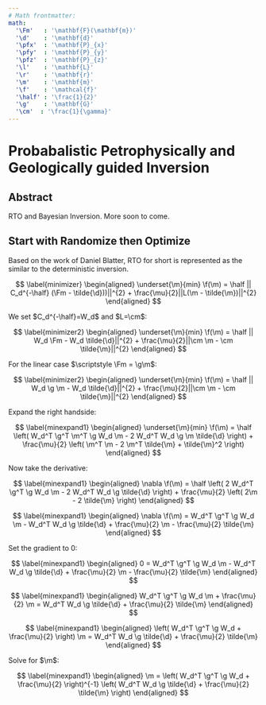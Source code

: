 ```yaml
---
# Math frontmatter:
math:
  '\Fm'   : '\mathbf{F}(\mathbf{m})'
  '\d'    : '\mathbf{d}'
  '\pfx'  : '\mathbf{P}_{x}'
  '\pfy'  : '\mathbf{P}_{y}'
  '\pfz'  : '\mathbf{P}_{z}'
  '\l'    : '\mathbf{L}'
  '\r'    : '\mathbf{r}'
  '\m'    : '\mathbf{m}'
  '\f'    : '\mathcal{f}'
  '\half' : '\frac{1}{2}'
  '\g'    : '\mathbf{G}'
  '\cm'  : '\frac{1}{\gamma}'
---
```



# Probabalistic Petrophysically and Geologically guided Inversion


## Abstract


RTO and Bayesian Inversion. More soon to come.


## Start with Randomize then Optimize


Based on the work of Daniel Blatter, RTO for short is represented as the similar to the deterministic inversion.

$$
\label{minimizer}
\begin{aligned}
\underset{\m}{min} \f(\m) = \half || C_d^{-\half} (\Fm - \tilde{\d}))||^{2} + \frac{\mu}{2}||L(\m - \tilde{\m})||^{2}
\end{aligned}
$$

We set $C_d^{-\half}=W_d$ and $L=\cm$:

$$
\label{minimizer2}
\begin{aligned}
\underset{\m}{min} \f(\m) = \half || W_d \Fm - W_d \tilde{\d}||^{2} + \frac{\mu}{2}||\cm \m - \cm \tilde{\m}||^{2}
\end{aligned}
$$

For the linear case $\scriptstyle \Fm = \g\m$:

$$
\label{minimizer2}
\begin{aligned}
\underset{\m}{min} \f(\m) = \half || W_d \g \m - W_d \tilde{\d}||^{2} + \frac{\mu}{2}||\cm \m - \cm \tilde{\m}||^{2}
\end{aligned}
$$

Expand the right handside:

$$
\label{minexpand1}
\begin{aligned}
\underset{\m}{min} \f(\m) = \half \left( W_d^T \g^T \m^T \g W_d \m - 2 W_d^T W_d \g \m \tilde{\d} \right) + \frac{\mu}{2} \left( \m^T \m - 2 \m^T \tilde{\m} + \tilde{\m}^2 \right)
\end{aligned}
$$

Now take the derivative:

$$
\label{minexpand1}
\begin{aligned}
\nabla \f(\m) = \half \left( 2 W_d^T \g^T \g W_d \m - 2 W_d^T W_d \g \tilde{\d} \right) + \frac{\mu}{2} \left( 2\m - 2 \tilde{\m} \right)
\end{aligned}
$$

$$
\label{minexpand1}
\begin{aligned}
\nabla \f(\m) = W_d^T \g^T \g W_d \m - W_d^T W_d \g \tilde{\d} + \frac{\mu}{2} \m - \frac{\mu}{2} \tilde{\m}
\end{aligned}
$$

Set the gradient to 0:

$$
\label{minexpand1}
\begin{aligned}
0 = W_d^T \g^T \g W_d \m - W_d^T W_d \g \tilde{\d} + \frac{\mu}{2} \m - \frac{\mu}{2} \tilde{\m}
\end{aligned}
$$

$$
\label{minexpand1}
\begin{aligned}
 W_d^T \g^T \g W_d \m + \frac{\mu}{2} \m = W_d^T W_d \g \tilde{\d} + \frac{\mu}{2} \tilde{\m}
\end{aligned}
$$

$$
\label{minexpand1}
\begin{aligned}
 \left( W_d^T \g^T \g W_d + \frac{\mu}{2} \right) \m = W_d^T W_d \g \tilde{\d} + \frac{\mu}{2} \tilde{\m}
\end{aligned}
$$

Solve for $\m$:

$$
\label{minexpand1}
\begin{aligned}
\m = \left( W_d^T \g^T \g W_d + \frac{\mu}{2} \right)^{-1} \left( W_d^T W_d \g \tilde{\d} + \frac{\mu}{2} \tilde{\m} \right)
\end{aligned}
$$